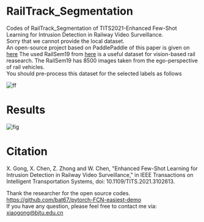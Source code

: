 # RailTrack_Segmentation
Codes of RailTrack_Segmentation of TITS2021-Enhanced Few-Shot Learning for Intrusion Detection in Railway Video Surveillance.<br>
Sorry that we cannot provide the local dataset.<br>
An open-source project based on PaddlePaddle of this paper is given on [here](https://github.com/wc253/Paddle_Few-Shot-Learning-for-Intrusion-Detection-in-Railway-Video-Surveillan)
The used RailSem19 from [here](https://wilddash.cc/) is a useful dataset for vision-based rail reasearch. The RailSem19 has 8500 images
taken from the ego-perspective of rail vehicles.<br>
You should pre-process this dataset for the selected labels as follows<br>

![ff](https://user-images.githubusercontent.com/51082421/171320861-0c614b0d-4306-4cdc-a83f-c968ca5d1f63.jpg)

# Results
![fig](https://user-images.githubusercontent.com/51082421/171319540-848f0e2d-21d1-49aa-84a9-ad76305f719d.jpg)

# Citation
X. Gong, X. Chen, Z. Zhong and W. Chen, "Enhanced Few-Shot Learning for Intrusion Detection in Railway Video Surveillance," in IEEE Transactions on Intelligent Transportation Systems, doi: 10.1109/TITS.2021.3102613.

Thank the researcher for the open source codes. https://github.com/bat67/pytorch-FCN-easiest-demo <br>
If you have any question, please feel free to contact me via: xiaogong@bjtu.edu.cn
